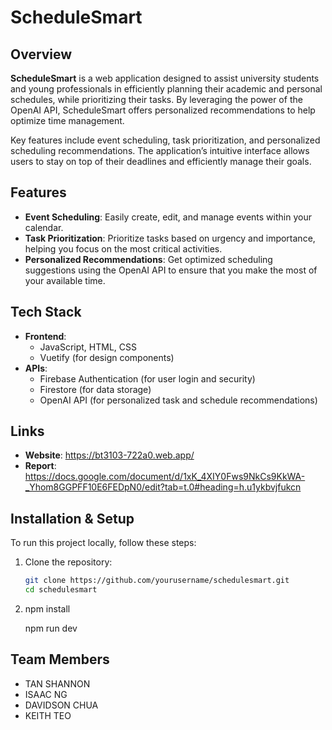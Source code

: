 # ScheduleSmart

## Overview
**ScheduleSmart** is a web application designed to assist university students and young professionals in efficiently planning their academic and personal schedules, while prioritizing their tasks. By leveraging the power of the OpenAI API, ScheduleSmart offers personalized recommendations to help optimize time management.

Key features include event scheduling, task prioritization, and personalized scheduling recommendations. The application’s intuitive interface allows users to stay on top of their deadlines and efficiently manage their goals.

## Features
- **Event Scheduling**: Easily create, edit, and manage events within your calendar.
- **Task Prioritization**: Prioritize tasks based on urgency and importance, helping you focus on the most critical activities.
- **Personalized Recommendations**: Get optimized scheduling suggestions using the OpenAI API to ensure that you make the most of your available time.

## Tech Stack
- **Frontend**:
  - JavaScript, HTML, CSS
  - Vuetify (for design components)
- **APIs**:
  - Firebase Authentication (for user login and security)
  - Firestore (for data storage)
  - OpenAI API (for personalized task and schedule recommendations)

## Links

- **Website**: https://bt3103-722a0.web.app/
- **Report**: https://docs.google.com/document/d/1xK_4XIY0Fws9NkCs9KkWA-_Yhom8GGPFF10E6FEDpN0/edit?tab=t.0#heading=h.u1ykbvjfukcn

## Installation & Setup

To run this project locally, follow these steps:

1. Clone the repository:
   ```bash
   git clone https://github.com/yourusername/schedulesmart.git
   cd schedulesmart
2. npm install
   
   npm run dev

## Team Members
- TAN SHANNON
- ISAAC NG
- DAVIDSON CHUA 
- KEITH TEO 
